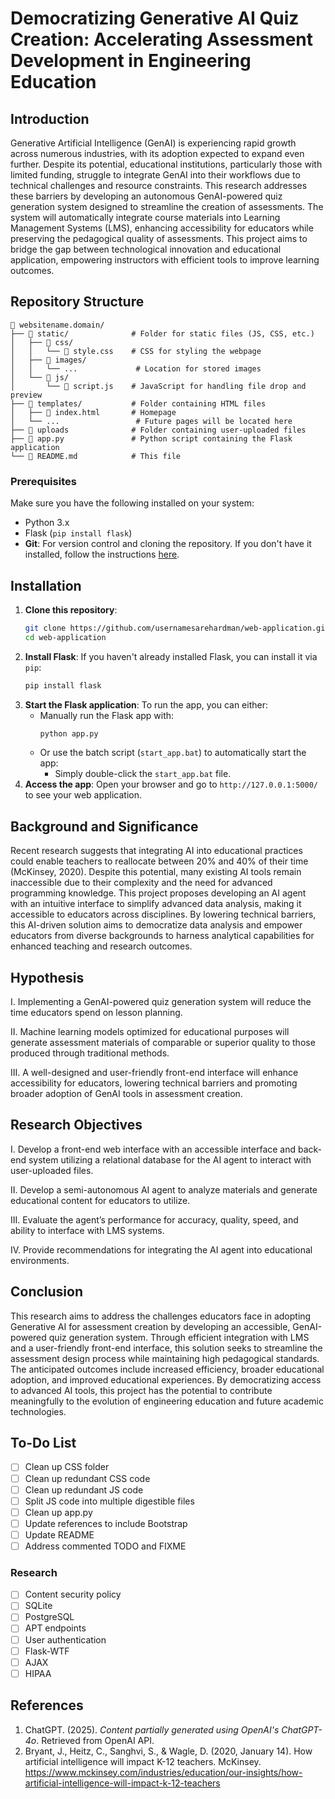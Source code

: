 # Democratizing Generative AI Quiz Creation: Accelerating Assessment Development in Engineering Education

## Introduction

Generative Artificial Intelligence (GenAI) is experiencing rapid growth across numerous industries, with its adoption expected to expand even further. Despite its potential, educational institutions, particularly those with limited funding, struggle to integrate GenAI into their workflows due to technical challenges and resource constraints. This research addresses these barriers by developing an autonomous GenAI-powered quiz generation system designed to streamline the creation of assessments. The system will automatically integrate course materials into Learning Management Systems (LMS), enhancing accessibility for educators while preserving the pedagogical quality of assessments. This project aims to bridge the gap between technological innovation and educational application, empowering instructors with efficient tools to improve learning outcomes.

## Repository Structure
```
📁 websitename.domain/   
├── 📁 static/              # Folder for static files (JS, CSS, etc.)  
│   ├── 📁 css/  
│   │   └── 📄 style.css    # CSS for styling the webpage 
│   ├── 📁 images/  
│   │   └── ...             # Location for stored images
│   └── 📁 js/
│       └── 📄 script.js    # JavaScript for handling file drop and preview
├── 📁 templates/           # Folder containing HTML files
│   ├── 📄 index.html       # Homepage
│   └── ...                 # Future pages will be located here       
├── 📁 uploads              # Folder containing user-uploaded files  
├── 📄 app.py               # Python script containing the Flask application  
└── 📄 README.md            # This file  
```

### Prerequisites

Make sure you have the following installed on your system:
- Python 3.x
- Flask (`pip install flask`)
- **Git**: For version control and cloning the repository. If you don't have it installed, follow the instructions [here](https://git-scm.com/book/en/v2/Getting-Started-Installing-Git).

## Installation

1. **Clone this repository**:
   ```bash
   git clone https://github.com/usernamesarehardman/web-application.git
   cd web-application
    ```
2. **Install Flask**:
   If you haven't already installed Flask, you can install it via `pip`:
   ```bash
   pip install flask
   ```
3. **Start the Flask application**:
   To run the app, you can either:
   - Manually run the Flask app with:
     ```bash
     python app.py
     ```
   - Or use the batch script (`start_app.bat`) to automatically start the app:
     - Simply double-click the `start_app.bat` file.
4. **Access the app**:
   Open your browser and go to `http://127.0.0.1:5000/` to see your web application.

## Background and Significance

Recent research suggests that integrating AI into educational practices could enable teachers to reallocate between 20% and 40% of their time (McKinsey, 2020). Despite this potential, many existing AI tools remain inaccessible due to their complexity and the need for advanced programming knowledge. This project proposes developing an AI agent with an intuitive interface to simplify advanced data analysis, making it accessible to educators across disciplines. By lowering technical barriers, this AI-driven solution aims to democratize data analysis and empower educators from diverse backgrounds to harness analytical capabilities for enhanced teaching and research outcomes.

## Hypothesis

I. Implementing a GenAI-powered quiz generation system will reduce the time educators spend on lesson planning.

II. Machine learning models optimized for educational purposes will generate assessment materials of comparable or superior quality to those produced through traditional methods.

III. A well-designed and user-friendly front-end interface will enhance accessibility for educators, lowering technical barriers and promoting broader adoption of GenAI tools in assessment creation.

## Research Objectives

I. Develop a front-end web interface with an accessible interface and back-end system utilizing a relational database for the AI agent to interact with user-uploaded files.

II. Develop a semi-autonomous AI agent to analyze materials and generate educational content for educators to utilize.

III. Evaluate the agent’s performance for accuracy, quality, speed, and ability to interface with LMS systems.

IV. Provide recommendations for integrating the AI agent into educational environments.

## Conclusion

This research aims to address the challenges educators face in adopting Generative AI for assessment creation by developing an accessible, GenAI-powered quiz generation system. Through efficient integration with LMS and a user-friendly front-end interface, this solution seeks to streamline the assessment design process while maintaining high pedagogical standards. The anticipated outcomes include increased efficiency, broader educational adoption, and improved educational experiences. By democratizing access to advanced AI tools, this project has the potential to contribute meaningfully to the evolution of engineering education and future academic technologies.

## To-Do List
- [ ] Clean up CSS folder
- [ ] Clean up redundant CSS code
- [ ] Clean up redundant JS code
- [ ] Split JS code into multiple digestible files
- [ ] Clean up app.py
- [ ] Update references to include Bootstrap
- [ ] Update README
- [ ] Address commented TODO and FIXME

### Research
- [ ] Content security policy
- [ ] SQLite
- [ ] PostgreSQL
- [ ] APT endpoints
- [ ] User authentication
- [ ] Flask-WTF
- [ ] AJAX
- [ ] HIPAA

## References
1. ChatGPT. (2025). *Content partially generated using OpenAI's ChatGPT-4o*. Retrieved from OpenAI API.
2. Bryant, J., Heitz, C., Sanghvi, S., & Wagle, D. (2020, January 14). How artificial intelligence will impact K-12 teachers. McKinsey. https://www.mckinsey.com/industries/education/our-insights/how-artificial-intelligence-will-impact-k-12-teachers